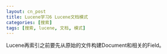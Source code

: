 ```yaml
---
layout: cn_post
title: Lucene学习6 Lucene文档模式
categories: [搜索]
tags: [搜索, lucene, 文档, 模式]
---
```


Lucene再索引之前要先从原始的文件构建Document和相关的Field。 

